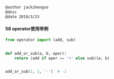 ```markdown
@author jackzhenguo
@desc 
@date 2019/3/23
```

#### 58 operator使用举例

```python
from operator import (add, sub)


def add_or_sub(a, b, oper):
    return (add if oper == '+' else sub)(a, b)


add_or_sub(1, 2, '-')  # -1
```